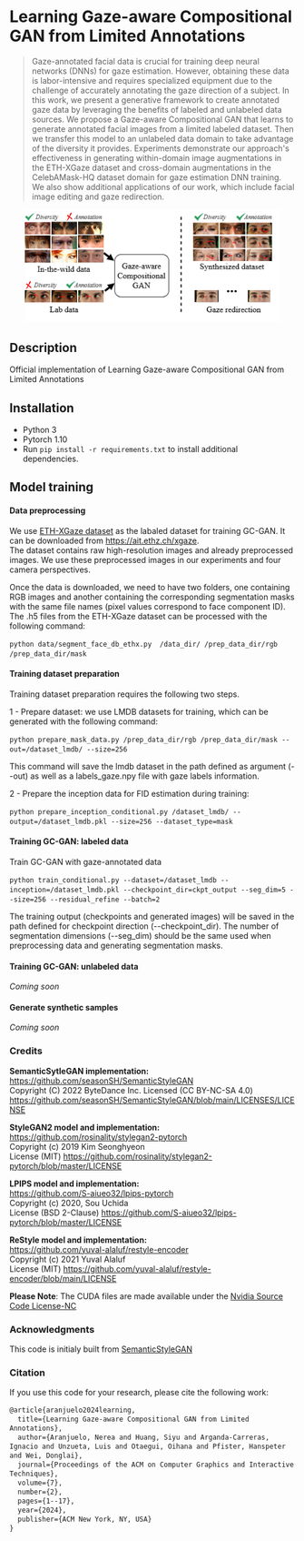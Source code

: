 # Learning Gaze-aware Compositional GAN from Limited Annotations 

> Gaze-annotated facial data is crucial for training deep neural networks (DNNs) for gaze estimation. However, obtaining these data is labor-intensive and requires specialized equipment due to the challenge of accurately annotating the gaze direction of a subject. In this work, we present a generative framework to create annotated gaze data by leveraging the benefits of labeled and unlabeled data sources. We propose a Gaze-aware Compositional GAN that learns to generate annotated facial images from a limited labeled dataset. Then we transfer this model to an unlabeled data domain to take advantage of the diversity it provides. Experiments demonstrate our approach's effectiveness in generating within-domain image augmentations in the ETH-XGaze dataset and cross-domain augmentations in the CelebAMask-HQ dataset domain for gaze estimation DNN training. We also show additional applications of our work, which include facial image editing and gaze redirection.

<p align="center">
<img src="imgs/gcgan.png" width="450px"/></a>
</p>

## Description

Official implementation of Learning Gaze-aware Compositional GAN from Limited Annotations 

## Installation

- Python 3
- Pytorch 1.10
- Run `pip install -r requirements.txt` to install additional dependencies.


## Model training

#### Data preprocessing

We use [ETH-XGaze dataset](https://files.ait.ethz.ch/projects/xgaze/xucongzhang2020eccv.pdf) as the labaled dataset for training GC-GAN. It can be downloaded from https://ait.ethz.ch/xgaze.  
The dataset contains raw high-resolution images and already preprocessed images. We use these preprocessed images in our experiments and four camera perspectives.

Once the data is downloaded, we need to have two folders, one containing RGB images and another containing the corresponding segmentation masks with the same file names (pixel values correspond to face component ID).
The .h5 files from the ETH-XGaze dataset can be processed with the following command:

``python data/segment_face_db_ethx.py  /data_dir/ /prep_data_dir/rgb /prep_data_dir/mask ``


#### Training dataset preparation

Training dataset preparation requires the following two steps.

1 - Prepare dataset: we use LMDB datasets for training, which can be generated with the following command:

``python prepare_mask_data.py /prep_data_dir/rgb /prep_data_dir/mask --out=/dataset_lmdb/ --size=256``

This command will save the lmdb dataset in the path defined as argument (--out) as well as a labels_gaze.npy file with gaze labels information.

2 - Prepare the inception data for FID estimation during training:

``python prepare_inception_conditional.py /dataset_lmdb/ --output=/dataset_lmdb.pkl --size=256 --dataset_type=mask``

#### Training GC-GAN: labeled data

Train GC-GAN with gaze-annotated data

``python train_conditional.py --dataset=/dataset_lmdb --inception=/dataset_lmdb.pkl --checkpoint_dir=ckpt_output --seg_dim=5 --size=256 --residual_refine --batch=2``

The training output (checkpoints and generated images) will be saved in the path defined for checkpoint direction (--checkpoint_dir). The number of segmentation dimensions (--seg_dim) should be the same used when preprocessing data and generating segmentation masks.

#### Training GC-GAN: unlabeled data

*Coming soon*

#### Generate synthetic samples

*Coming soon*


### Credits

**SemanticSytleGAN implementation:**  
https://github.com/seasonSH/SemanticStyleGAN  
Copyright (C) 2022 ByteDance Inc.
Licensed (CC BY-NC-SA 4.0) https://github.com/seasonSH/SemanticStyleGAN/blob/main/LICENSES/LICENSE

**StyleGAN2 model and implementation:**  
https://github.com/rosinality/stylegan2-pytorch  
Copyright (c) 2019 Kim Seonghyeon  
License (MIT) https://github.com/rosinality/stylegan2-pytorch/blob/master/LICENSE  

**LPIPS model and implementation:**  
https://github.com/S-aiueo32/lpips-pytorch  
Copyright (c) 2020, Sou Uchida  
License (BSD 2-Clause) https://github.com/S-aiueo32/lpips-pytorch/blob/master/LICENSE  

**ReStyle model and implementation:**  
https://github.com/yuval-alaluf/restyle-encoder  
Copyright (c) 2021 Yuval Alaluf  
License (MIT) https://github.com/yuval-alaluf/restyle-encoder/blob/main/LICENSE  

**Please Note**: The CUDA files are made available under the [Nvidia Source Code License-NC](https://nvlabs.github.io/stylegan2/license.html)


### Acknowledgments

This code is initialy built from [SemanticStyleGAN](https://github.com/seasonSH/SemanticStyleGAN/)

### Citation

If you use this code for your research, please cite the following work:
```
@article{aranjuelo2024learning,
  title={Learning Gaze-aware Compositional GAN from Limited Annotations},
  author={Aranjuelo, Nerea and Huang, Siyu and Arganda-Carreras, Ignacio and Unzueta, Luis and Otaegui, Oihana and Pfister, Hanspeter and Wei, Donglai},
  journal={Proceedings of the ACM on Computer Graphics and Interactive Techniques},
  volume={7},
  number={2},
  pages={1--17},
  year={2024},
  publisher={ACM New York, NY, USA}
}
```